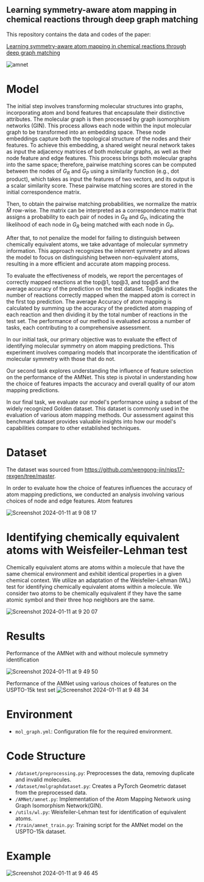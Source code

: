 ## Learning symmetry-aware atom mapping in chemical reactions through deep graph matching
This repository contains the data and codes of the paper: 

[Learning symmetry-aware atom mapping in chemical reactions through deep graph matching](https://jcheminf.biomedcentral.com/articles/10.1186/s13321-024-00841-0)

![amnet](https://github.com/maryamastero/Atom-matching-network/assets/60658276/595e55c1-014f-428a-a177-e31fd760ba3c)


 # Model

The initial step involves transforming molecular structures into graphs, incorporating atom and bond features that encapsulate their distinctive attributes. The molecular graph is then processed by graph isomorphism networks (GIN). This process allows each node within the input molecular graph to be transformed into an embedding space. These node embeddings capture both the topological structure of the nodes and their features. To achieve this embedding, a shared weight neural network takes as input the adjacency matrices of both molecular graphs, as well as their node feature and edge features. This process brings both molecular graphs into the same space; therefore, pairwise matching scores can be computed between the nodes of ${G}_R$ and ${G}_P$ using a similarity function (e.g., dot product), which takes as input the features of two vectors, and its output is a scalar similarity score. These pairwise matching scores are stored in the initial correspondence matrix.

Then, to obtain the pairwise matching probabilities, we normalize the matrix $\hat{M}$ row-wise. The matrix can be interpreted as a correspondence matrix that assigns a probability to each pair of nodes in ${G}_R$ and ${G}_P$, indicating the likelihood of each node in ${G}_R$ being matched with each node in ${G}_P$.

After that, to not penalize the model for failing to distinguish between chemically equivalent atoms, we take advantage of molecular symmetry information. This approach recognizes the inherent symmetry and allows the model to focus on distinguishing between non-equivalent atoms, resulting in a more efficient and accurate atom mapping process.

To evaluate the effectiveness of models, we report the percentages of correctly mapped reactions at the top@1, top@3, and top@5 and the average accuracy of the prediction on the test dataset. Top@k indicates the number of reactions correctly mapped when the mapped atom is correct in the first top prediction. The average Accuracy of atom mapping is calculated by summing up the accuracy of the predicted atom mapping of each reaction and then dividing it by the total number of reactions in the test set. The performance of our method is evaluated across a number of tasks, each contributing to a comprehensive assessment.

In our initial task, our primary objective was to evaluate the effect of identifying molecular symmetry on atom mapping predictions. This experiment involves comparing models that incorporate the identification of molecular symmetry with those that do not. 

Our second task explores understanding the influence of feature selection on the performance of the AMNet. This step is pivotal in understanding how the choice of features impacts the accuracy and overall quality of our atom mapping predictions. 

In our final task, we evaluate our model's performance using a subset of the widely recognized Golden dataset. This dataset is commonly used in the evaluation of various atom mapping methods. Our assessment against this benchmark dataset provides valuable insights into how our model's capabilities compare to other established techniques.


 # Dataset
 The dataset was sourced from https://github.com/wengong-jin/nips17-rexgen/tree/master.

In order to evaluate how the choice of features influences the accuracy of atom mapping predictions, we conducted an analysis involving various choices of node and edge features.
Atom features

![Screenshot 2024-01-11 at 9 08 17](https://github.com/maryamastero/Atom-matching-network/assets/60658276/1c9db5df-0f23-445e-ab98-12b6b12de741)


# Identifying chemically equivalent atoms with Weisfeiler-Lehman test
Chemically equivalent atoms are atoms within a molecule that have the same chemical environment and exhibit identical properties in a given chemical context. We utilize an adaptation of the Weisfeiler-Lehman (WL) test for identifying chemically equivalent atoms within a molecule. We consider two atoms to be chemically equivalent if they have the same atomic symbol and their three hop neighbors are the same.

![Screenshot 2024-01-11 at 9 20 07](https://github.com/maryamastero/Atom-matching-network/assets/60658276/9d3ac4d0-7689-428f-a374-1b31b829184a)

 # Results
 Performance of the AMNet with and without molecule symmetry identification
 
 ![Screenshot 2024-01-11 at 9 49 50](https://github.com/maryamastero/Atom-matching-network/assets/60658276/f89586d1-79c1-448f-af96-0cc9d0191a00)


Performance of the AMNet using various choices of features on the USPTO-15k test set
![Screenshot 2024-01-11 at 9 48 34](https://github.com/maryamastero/Atom-matching-network/assets/60658276/be7d600f-b32e-4b5e-8d2a-b9468dd76803)

# Environment
- `mol_graph.yml`: Configuration file for the required environment.


# Code Structure

- `/dataset/preprocessing.py`: Preprocesses the data, removing duplicate and invalid molecules.
- `/dataset/molgraphdataset.py`: Creates a PyTorch Geometric dataset from the preprocessed data.
- `/AMNet/amnet.py`: Implementation of the Atom Mapping Network using Graph Isomorphism Network(GIN).
- `/utils/wl.py`: Weisfeiler-Lehman test for identification of equivalent atoms.
- `/train/amnet_train.py`: Training script for the AMNet model on the USPTO-15k dataset.



# Example

![Screenshot 2024-01-11 at 9 46 45](https://github.com/maryamastero/Atom-matching-network/assets/60658276/e75dc85d-61a3-4035-b3c8-207d1f4c4886)
